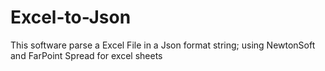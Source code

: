 # Excel-to-Json
This software parse a Excel File in a Json format string; using NewtonSoft and FarPoint Spread for excel sheets
